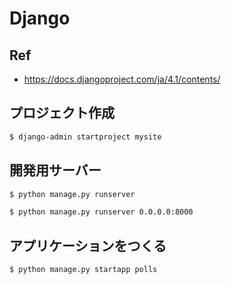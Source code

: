 # Django

## Ref

- https://docs.djangoproject.com/ja/4.1/contents/

## プロジェクト作成

```sh
$ django-admin startproject mysite
```

## 開発用サーバー

```sh
$ python manage.py runserver
```

```sh
$ python manage.py runserver 0.0.0.0:8000
```

## アプリケーションをつくる

```sh
$ python manage.py startapp polls
```